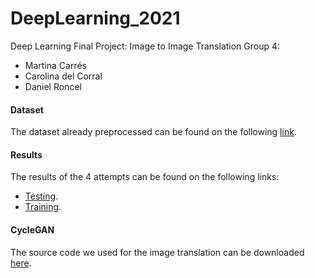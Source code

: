 # DeepLearning_2021
Deep Learning Final Project: Image to Image Translation
Group 4:
- Martina Carrés
- Carolina del Corral
- Daniel Roncel

#### Dataset
The dataset already preprocessed can be found on the following [link](https://drive.google.com/file/d/18-g-RB4fBA81LUFsr_btLVhDsJpmfOVg/view?usp=sharing).

#### Results
The results of the 4 attempts can be found on the following links:
- [Testing](https://drive.google.com/drive/folders/1uR1ZYUrN1lty9bbM4DneEEvTwKvhMfNx?usp=sharing).
- [Training](https://drive.google.com/drive/folders/1cExhshTNeuNFyMew5KubXGtVYVBn3a09?usp=sharing).

#### CycleGAN
The source code we used for the image translation can be downloaded [here](https://github.com/junyanz/pytorch-CycleGAN-and-pix2pix).
